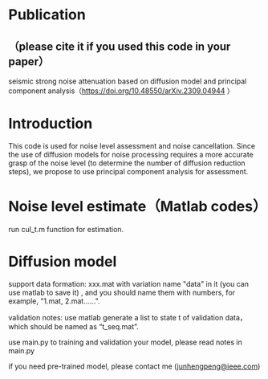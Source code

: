 # Publication
## （please cite it if you used this code in your paper）
seismic strong noise attenuation based on diffusion model and principal component analysis（https://doi.org/10.48550/arXiv.2309.04944 ）
# Introduction
This code is used for noise level assessment and noise cancellation. Since the use of diffusion models for noise processing requires a more accurate grasp of the noise level (to determine the number of diffusion reduction steps), we propose to use principal component analysis for assessment.

# Noise level estimate（Matlab codes）
run cul_t.m function for estimation.
# Diffusion model
support data formation: xxx.mat with variation name "data" in it (you can use matlab to save it) , and you should name them with numbers, for example, "1.mat, 2.mat……".

validation notes: use matlab generate a list to state t of validation data，which should be named as “t_seq.mat”.

use main.py to training and validation your model, please read notes in main.py

if you need pre-trained model, please contact me (junhengpeng@ieee.com)
